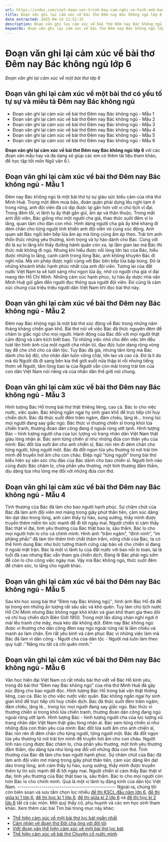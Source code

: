 ```yaml
---
url: https://vndoc.com/viet-doan-van-trinh-bay-cam-nghi-ve-hinh-anh-bac-qua-bai-tho-dem-nay-bac-khong-ngu-198821
title: Đoạn văn ghi lại cảm xúc về bài thơ Đêm nay Bác không ngủ lớp 6 - Đoạn văn ghi lại cảm xúc về một bài thơ lớp 6 - VnDoc.com
date_extracted: 2025-04-14 11:52:32
description: Đoạn văn ghi lại cảm xúc về bài thơ Đêm nay Bác không ngủ lớp 6 Hay Nhất được biên soạn nhằm giúp các em HS đạt kết quả tốt trong quá trình làm bài tập và học tập môn Ngữ văn lớp 6.
keywords: đoạn văn ghi lại cảm xúc về bài thơ Đêm nay Bác không ngủ lớp 6,đoạn văn ghi lại cảm xúc về một bài thơ có yếu tố tự sự và miêu tả Đêm nay Bác không ngủ,viết đoạn văn ghi lại cảm xúc về bài thơ Đêm nay Bác không ngủ,đoạn văn ghi lại cảm xúc về một bài thơ,viết đoạn văn ghi lại cảm xúc về một bài thơ,đoạn văn ghi lại cảm xúc về một bài thơ có yếu tố tự sự và miêu tả,đoạn văn ghi lại cảm xúc về một bài thơ có yếu tố tự sự và miêu tả lớp 6
---
```


# Đoạn văn ghi lại cảm xúc về bài thơ Đêm nay Bác không ngủ lớp 6
 _Đoạn văn ghi lại cảm xúc về một bài thơ lớp 6_
## **Đoạn văn ghi lại cảm xúc về một bài thơ có yếu tố tự sự và miêu tả Đêm nay Bác không ngủ**
  * Đoạn văn ghi lại cảm xúc về bài thơ Đêm nay Bác không ngủ - Mẫu 1
  * Đoạn văn ghi lại cảm xúc về bài thơ Đêm nay Bác không ngủ - Mẫu 2
  * Đoạn văn ghi lại cảm xúc về bài thơ Đêm nay Bác không ngủ - Mẫu 3
  * Đoạn văn ghi lại cảm xúc về bài thơ Đêm nay Bác không ngủ - Mẫu 4
  * Đoạn văn ghi lại cảm xúc về bài thơ Đêm nay Bác không ngủ - Mẫu 5
  * Đoạn văn ghi lại cảm xúc về bài thơ Đêm nay Bác không ngủ - Mẫu 6

**Đoạn văn ghi lại cảm xúc về bài thơ Đêm nay Bác không ngủ lớp 6** với các đoạn văn mẫu hay và đa dạng sẽ giúp các em có thêm tài liệu tham khảo, để học tập tốt môn Ngữ văn 6.\
## **Đoạn văn ghi lại cảm xúc về bài thơ Đêm nay Bác không ngủ - Mẫu 1**
Đêm nay Bác không ngủ là một bài thơ tự sự giàu sức biểu cảm của nhà thơ Minh Huệ. Trong một đêm mưa bão, đoàn quân phải dựng lều nghỉ tạm ở trong rừng, anh đội viên đã có dịp được lại gần hơn với vị chủ tịch vĩ đại. Trong đêm tối, vị lãnh tụ ấy thật gần gũi, ấm áp và thân thuộc. Trong mắt anh đội viên, Bác giống như một người cha già, thao thức suốt đêm vì lo lắng, quan tâm cho đàn con nhỏ. Hình dáng người cha già ấy khẽ khàng đi dém chăn cho từng người lính khiến anh đội viên vô cùng xúc động. Anh quan sát Bác ngồi bên bếp lửa ấm áp mà lòng cũng ấm áp theo. Trái tim anh thổn thức những yêu thương, kính trọng và tự hào dành cho Bác. Cùng với đó là sự lo lắng khi thấy đường hành quân còn xa, lại lắm gian lao mà Bác thì thức mãi không đi ngủ. Nhưng khi hiểu được nỗi lòng lớn lao của Bác, hiểu được những lo lắng, canh cánh trong lòng Bác, anh không khuyên Bác đi nghỉ nữa. Mà xin phép được ngồi cùng với Bác bên bếp lửa bập bùng. Đó là những khoảnh khắc hạnh phúc nhất của anh đội viên. Tương lai của đất nước Việt Nam ta sẽ tươi sáng như ngọn lửa ấy, nhờ có người cha già vĩ đại mang tên Hồ Chí Minh. Những cảm xúc hạnh phúc, tự hào ấy dược nhà văn Minh Huệ gửi gắm đến người đọc thông qua người đội viên. Đó cũng là cảm xúc chung của triệu triệu người dân Việt Nam khi đọc bài thơ này.
## **Đoạn văn ghi lại cảm xúc về bài thơ Đêm nay Bác không ngủ - Mẫu 2**
Đêm nay Bác không ngủ là một bài thơ xúc động về Bác trong những năm tháng kháng chiến gian khổ. Bài thơ nói về việc Bác đã thức nguyên đêm để chăm lo giấc ngủ cho mọi người. Hành động của Bác đối với mọi người thật cảm động và cảm kích biết bao. Từ những việc nhỏ cho đến việc lớn đều toát lên hình ảnh của một người cha nhân từ, đạo đức luôn dang rộng vòng tay để che chở cho cả dân tộc. Tuy Bác đã già, nhưng tấm lòng mà Bác dành cho bộ đội, cho nhân dân luôn vững chãi, lớn lao và cao cả. Đó là lí do mà dù Người đã đi sang bên kia thế giới suốt nửa thập kỉ rồi nhưng tiếng thơm về Người, tấm lòng bao la của Người vẫn còn mãi trong trái tim của con dân Việt Nam nói riêng và của nhân dân thế giới nói chung.
## **Đoạn văn ghi lại cảm xúc về bài thơ Đêm nay Bác không ngủ - Mẫu 3**
Hình tượng Bác Hồ trong bài thơ thật thiêng liêng, cao cả. Bác lo cho việc nước, việc quân. Bác không ngần ngại hy sinh gian khổ để trực tiếp chỉ huy chiến dịch. Bác đã thức suốt đêm trầm ngâm, đăm chiêu, lặng lẽ… trong lúc mọi người đang say giấc ngủ. Bác thức vì thương chiến sĩ trong khói lửa chiến tranh, thương đoàn dân công đang ở ngoài rừng ướt lạnh. Hình tượng Bác – hình tượng người cha của lực lượng vũ trang nhân dân Việt Nam thật giàu lòng nhân ái. Bác xem từng chiến sĩ như những đứa con thân yêu của mình: Bác đốt lửa sưởi ấm cho anh chiến sĩ, Bác rón rén đi dém chăn cho từng người, từng người một. Bác đã đốt ngọn lửa yêu thương từ nơi trái tim mình để truyền hơi ấm cho con cháu. Điệp ngữ “từng người” trong bài thơ biểu hiện sự săn sóc chu đáo của Bác dành cho bao chiến sĩ. Người lính nào cũng được Bác chăm lo, chia phần yêu thương, một tình thương đằm thắm, dịu dàng tựa như lòng mẹ đối với những đứa con thơ.
## **Đoạn văn ghi lại cảm xúc về bài thơ Đêm nay Bác không ngủ - Mẫu 4**
Tình thương của Bác đã làm cho bao người hạnh phúc. Sự chăm chút của Bác đã làm anh đội viên mơ màng trong giây phút thần tiên, cảm xúc dâng lên dạt dào trong lòng, anh cảm thấy tự hào, sung sướng, thấy mình được truyền thêm niềm tin sức mạnh để đi tới ngày mai. Người chiến sĩ cảm thấy Bác thật vĩ đại, tình yêu thương của Bác thật bao la, sâu thẳm, Bác lo cho mọi người hơn lo cho cả chính mình. Hình ảnh “trầm ngâm”, “đinh ninh”, “im phăng phắc” đã làm tôn thêm tính chất thâm trầm, vững chãi của Bác, ta có thể hình dung Bác như bức tường thành cứng cáp bảo vệ cho chiến sĩ đang ở ngoài mặt trận. Bác là một vị lãnh tụ của đất nước với bao nỗi lo toan, lại là tuổi đã cao nhưng Bác vẫn tham gia chiến dịch. Đáng lẽ Bác phải ngủ sớm để còn lo cho công việc ngày mai. Vậy mà Bác không ngủ, thức suốt đêm để chăm sóc, lo lắng cho người khác.
## **Đoạn văn ghi lại cảm xúc về bài thơ Đêm nay Bác không ngủ - Mẫu** 5
Sau khi học xong bài thơ "Đêm nay Bác không ngủ'', hình ảnh Bác Hồ đã để lại trong em những ấn tượng rất sâu sắc và khó quên. Tuy làm chủ tịch nước Hồ Chí Minh nhưng Bác không ngại khó khăn và gian khổ tham gia theo dõi và chỉ huy chiến dịch Biên Giới 1950. Trong một lần dừng chân nghỉ ngơi ở mái lều tranh che mây, mưa kéo dài không dứt. Đêm nay Bác không ngủ được vì thương cho dân công đêm nay ngủ ngoài rừng rải là lắm chiêu và manh áo làm chăn. Em rất yêu kính và cảm phục Bác vì những việc làm mà Bác đã làm vì dân công - Người cha của dân tộc - Người mà luôn làm theo quy luật :''Nâng niu tất cả chỉ quên mình.''
## **Đoạn văn ghi lại cảm xúc về bài thơ Đêm nay Bác không ngủ - Mẫu 6**
Văn học hiện đại Việt Nam có rất nhiều bài thơ viết về Bác Hồ kính yêu, trong đó bài thơ “Đêm nay Bác không ngủ” của nhà thơ Minh Huệ đã gây xúc động cho bao người đọc. Hình tượng Bác Hồ trong bài văn thật thiêng liêng, cao cả. Bác lo cho việc nước việc quân. Bác không ngần ngại hy sinh gian khổ để trực tiếp chỉ huy chiến dịch. Bác đã thức suốt đêm trầm ngâm, đăm chiêu, lặng lẽ... trong lúc mọi người đang say giấc ngủ. Bác thức vì thương chiến sĩ trong khói lửa chiến tranh, thương đoàn dân công đang ngủ ngoài rừng ướt lạnh. Hình tượng Bác - hình tượng người cha của lực lượng vũ trang nhân dân Việt Nam thật giàu lòng nhân ái. Bác xem từng chiến sĩ như những đứa con thân yêu của mình: Bác đốt lửa sưởi ấm cho anh chiến sĩ, Bác rón rén đi dém chăn cho từng người, từng người một. Bác đã đốt ngọn lửa yêu thương từ nơi trái tim mình để truyền hơi ấm cho con cháu. Người lính nào cũng được Bác chăm lo, chia phần yêu thương, một tình yêu thương đằm thắm, dịu dàng tựa như lòng mẹ đối với những đứa con thơ. Tình thương của Bác đã làm cho bao người hạnh phúc. Sự chăm chút của Bác đã làm anh đội viên mơ màng trong giây phút thần tiên, cảm xúc dâng lên dạt dào trong lòng, anh cảm thấy tự hào, sung sướng, thấy mình được truyền thêm tự tin sức mạnh để đi tới ngày mai. Người chiến sĩ cảm thấy Bác thật vĩ đại, tình yêu thương của Bác thật bao la, sâu thẳm. Bác lo cho mọi người còn hơn Bác lo cho chính mình. Quả là một vị lãnh tụ đáng kính của dân tộc Việt Nam.
\-------------------------------------------------
Ngoài ra, chúng tôi còn biên soạn và sưu tầm chọn lọc nhiều [đề thi KSCL đầu năm lớp 6](<https://vndoc.com/khao-sat-chat-luong-dau-nam-lop6>), [đề thi giữa kì 1 lớp 6,](<https://vndoc.com/de-thi-giua-ki-1-lop6>) [đề thi học kì 1 lớp 6,](<https://vndoc.com/de-thi-hoc-ki-1-lop6>) [đề thi giữa kì 2 lớp 6](<https://vndoc.com/de-thi-giua-ki-2-lop6>) và [đề thi học kì 2 lớp 6](<https://vndoc.com/de-thi-hoc-ki-2-lop6>) tất cả các môn. Mời quý thầy cô, phụ huynh và các em học sinh tham khảo.
Xem thêm các bài Tìm bài trong mục này khác:
  * [Thể hiện cảm xúc về một bài thơ lục bát ngắn nhất](</viet-doan-van-the-hien-cam-xuc-ve-mot-bai-tho-luc-bat-ngan-nhat-248869>)
  * [Cảm nhận về đoạn thơ Đời cha ông với đời tôi](</cam-nhan-ve-doan-tho-doi-cha-ong-voi-doi-toi-248161>)
  * [Viết đoạn văn thể hiện cảm xúc về một bài thơ lục bát](</viet-doan-van-the-hien-cam-xuc-ve-mot-bai-tho-luc-bat-244729>)
  * [Thể hiện cảm xúc về bài thơ Chuyện cổ nước mình ](</viet-doan-van-the-hien-cam-xuc-ve-mot-bai-tho-luc-bat-chuyen-co-nuoc-minh-282657>)

